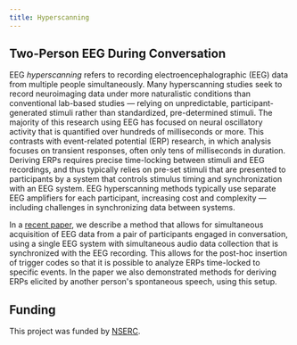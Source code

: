```yaml
---
title: Hyperscanning
---
```

## Two-Person EEG During Conversation

EEG _hyperscanning_ refers to recording electroencephalographic (EEG) data from multiple people simultaneously. Many hyperscanning studies seek to record neuroimaging data under more naturalistic conditions than conventional lab-based studies — relying on unpredictable, participant-generated stimuli rather than standardized, pre-determined stimuli. The majority of this research using EEG has focused on neural oscillatory activity that is quantified over hundreds of milliseconds or more. This contrasts with  event-related potential (ERP) research, in which analysis focuses on transient responses, often only tens of milliseconds in duration. Deriving ERPs requires precise time-locking between stimuli and EEG recordings, and thus typically relies on pre-set stimuli that are presented to participants by a system that controls stimulus timing and synchronization with an EEG system. EEG hyperscanning methods typically use separate EEG amplifiers for each participant, increasing cost and complexity — including challenges in synchronizing data between systems. 

In a [recent paper](https://doi.org/10.1016/j.mex.2023.102019), we describe a method that allows for simultaneous acquisition of EEG data from a pair of participants engaged in conversation, using a single EEG system with simultaneous audio data collection that is synchronized with the EEG recording. This allows for the post-hoc insertion of trigger codes so that it is possible to analyze ERPs time-locked to specific events. In the paper we also demonstrated methods for deriving ERPs elicited by another person's spontaneous speech, using this setup.

## Funding

This project was funded by [NSERC](https://www.nserc-crsng.gc.ca).